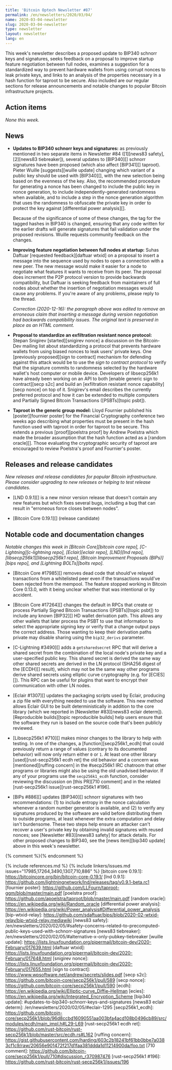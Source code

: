 ```yaml
---
title: 'Bitcoin Optech Newsletter #87'
permalink: /en/newsletters/2020/03/04/
name: 2020-03-04-newsletter
slug: 2020-03-04-newsletter
type: newsletter
layout: newsletter
lang: en
---
```

This week's newsletter describes a proposed update to BIP340 schnorr
keys and signatures, seeks feedback on a proposal to improve startup
feature negotiation between full nodes, examines a suggestion for a
standardized way to prevent hardware wallets from using corrupt nonces
to leak private keys, and links to an analysis of the properties necessary in a
hash function for taproot to be secure.  Also included are our
regular sections for release announcements and notable changes to
popular Bitcoin infrastructure projects.

## Action items

*None this week.*

## News

- **Updates to BIP340 schnorr keys and signatures:** as previously
  mentioned in two separate items in Newsletter #84 ([1][news83 safety], [2][news83 tiebreaker]),
  several updates to [BIP340][] schnorr signatures have been proposed
  (which also affect [BIP341][] taproot).  Pieter Wuille [suggests][wuille
  update] changing which variant of a public key should be used with
  [BIP340][], with the new selection being based on the evenness of the
  key.  Also, the recommended procedure for generating a nonce has been
  changed to include the public key in nonce generation, to include
  independently-generated randomness when available, and to include a step in the nonce
  generation algorithm that uses the randomness to obfuscate the private key
  in order to protect the key against [differential power analysis][].

    Because of the significance of some of these changes, the tag for
    the tagged hashes in BIP340 is changed, ensuring that any code
    written for the earlier drafts will generate signatures that fail
    validation under the proposed revisions.  Wuille requests community
    feedback on the changes.

- **Improving feature negotiation between full nodes at startup:** Suhas
  Daftuar [requested feedback][daftuar wtxid] on a proposal to insert a
  message into the sequence used by nodes to open a connection with a
  new peer.  The new message would make it easier for a node to
  negotiate what features it wants to receive from its peer.  <!-- A
  challenge here is that previous versions of Bitcoin Core would
  terminate a new connection if certain messages didn't appear in a
  particular order, and it's into this strict sequence that Daftuar
  wants to insert a new message.-->  The proposal does increment the P2P
  protocol version to provide backwards compatibility, but Daftuar is
  seeking feedback from maintainers of full nodes about whether the
  insertion of negotiation messages would cause any problems.  If you're
  aware of any problems, please reply to the thread.

    *Correction (2020-12-16): the paragraph above was edited to remove
    an erroneous claim that inserting a message during version
    negotiation had backwards compatibility issues.  The original text
    is preserved in place as an HTML comment.*

- **Proposal to standardize an exfiltration resistant nonce protocol:** Stepan
  Snigirev [started][snigirev nonce] a discussion on the Bitcoin-Dev
  mailing list about standardizing a protocol that prevents hardware
  wallets from using biased nonces to leak
  users' private keys.  One [previously proposed][sign to contract]
  mechanism for defending against this attack would be to use the *sign
  to contract protocol* to verify that the signature commits to
  randomness selected by the hardware wallet's host computer or mobile
  device.  Developers of libsecp256k1 have already been working on an
  API to both [enable generic sign to contract][secp s2c] and build an
  [exfiltration resistant nonce capability][secp nonce] on top of it.  Snigirev's
  email describes the currently preferred protocol and how it can be
  extended to multiple computers and Partially Signed Bitcoin
  Transactions ([PSBTs][topic psbt]).

- **Taproot in the generic group model:** Lloyd Fournier published his
  [poster][fournier poster] for the Financial Cryptography conference
  two weeks ago describing what properties must be present in the hash
  function used with taproot in order for taproot to be secure.  This
  extends a previous [proof][poelstra proof] by Andrew Poelstra which
  made the broader assumption that the hash function acted as a [random
  oracle][].  Those evaluating the cryptographic security of taproot are
  encouraged to review Poelstra's proof and Fournier's poster.

## Releases and release candidates

*New releases and release candidates for popular Bitcoin infrastructure.
Please consider upgrading to new releases or helping to test release
candidates.*

- [LND 0.9.1][] is a new minor version release that doesn't contain any
  new features but which fixes several bugs, including a bug that can
  result in "erroneous force closes between nodes".

- [Bitcoin Core 0.19.1][] (release candidate)

## Notable code and documentation changes

*Notable changes this week in [Bitcoin Core][bitcoin core repo],
[C-Lightning][c-lightning repo], [Eclair][eclair repo], [LND][lnd repo],
[libsecp256k1][libsecp256k1 repo], [Bitcoin Improvement Proposals
(BIPs)][bips repo], and [Lightning BOLTs][bolts repo].*

- [Bitcoin Core #17985][] removes dead code that should've relayed
  transactions from a whitelisted peer even if the transactions would've
  been rejected from the mempool.  The feature stopped working in
  Bitcoin Core 0.13.0, with it being unclear whether that was
  intentional or by accident.

- [Bitcoin Core #17264][] changes the default in RPCs that create or
  process Partially Signed Bitcoin Transactions ([PSBTs][topic psbt])
  to include any known [BIP32][] HD wallet derivation path.  This allows
  any other wallets that later process the PSBT to use that information
  to select the appropriate signing key or verify that a change output
  pays the correct address.  Those wanting to keep their derivation
  paths private may disable sharing using the `bip32_derivs`
  parameter.

- [C-Lightning #3490][] adds a `getsharedsecret` RPC that will derive a
  shared secret from the combination of the local node's private key and
  a user-specified public key.  This shared secret is derived the same
  way other shared secrets are derived in the LN protocol (SHA256 digest of the
  [ECDH][] result), which may not be the same way other programs derive
  shared secrets using elliptic curve cryptography (e.g. for [ECIES][]).
  This RPC can be useful for plugins that want to encrypt their
  communication with other LN nodes.

- [Eclair #1307][] updates the packaging scripts used by Eclair,
  producing a zip file with everything needed to use the software.  This
  new method allows Eclair GUI to be built deterministically in addition
  to the core library (which we reported in [Newsletter #83][news83
  eclair determ]).  [Reproducible builds][topic reproducible builds] help users ensure that the
  software they run is based on the source code that's been publicly
  reviewed.

- [Libsecp256k1 #710][] makes minor changes to the library to help with
  testing.  In one of the changes, a [function][secp256k1_ecdh] that
  could previously return a range of values (contrary to its documented
  behavior) will now only return either `0` or `1`.  At least one other
  library [used][rust-secp256k1 ecdh ret] the old behavior and a concern
  was [mentioned][ruffing concern] in the #secp256k1 IRC chatroom that
  other programs or libraries might also be using the old unadvised
  behavior.  If any of your programs use the `secp256k1_ecdh` function,
  consider reviewing the discussion on [this PR][710 comment] and in the
  related [rust-secp256k1 issue][rust-secp256k1 #196].

- [BIPs #886][] updates [BIP340][] schnorr signatures with two
  recommendations: (1) to include entropy in the nonce calculation
  whenever a random number generator is available, and (2) to verify any
  signatures produced by the software are valid before distributing them
  to outside programs, at least whenever the extra computation and delay
  isn't burdensome.  These two steps help ensure an attacker can't
  recover a user's private key by obtaining invalid signatures with
  reused nonces; see [Newsletter #83][news83 safety] for attack details.
  For other proposed changes to BIP340, see the [news item][bip340
  update] above in this week's newsletter.

{% comment %}<!-- BOLTs #714 merged but reverted -->{% endcomment %}

{% include references.md %}
{% include linkers/issues.md issues="17985,17264,3490,1307,710,886" %}
[bitcoin core 0.19.1]: https://bitcoincore.org/bin/bitcoin-core-0.19.1/
[lnd 0.9.1]: https://github.com/lightningnetwork/lnd/releases/tag/v0.9.1-beta.rc1
[fournier poster]: https://github.com/LLFourn/taproot-ggm/blob/master/main.pdf
[poelstra proof]: https://github.com/apoelstra/taproot/blob/master/main.pdf
[random oracle]: https://en.wikipedia.org/wiki/Random_oracle
[differential power analysis]: https://en.wikipedia.org/wiki/Power_analysis#Differential_power_analysis
[bip-wtxid-relay]: https://github.com/sdaftuar/bips/blob/2020-02-wtxid-relay/bip-wtxid-relay.mediawiki
[news83 safety]: /en/newsletters/2020/02/05/#safety-concerns-related-to-precomputed-public-keys-used-with-schnorr-signatures
[news83 tiebreaker]: /en/newsletters/2020/02/05/#alternative-x-only-pubkey-tiebreaker
[wuille update]: https://lists.linuxfoundation.org/pipermail/bitcoin-dev/2020-February/017639.html
[daftuar wtxid]: https://lists.linuxfoundation.org/pipermail/bitcoin-dev/2020-February/017648.html
[snigirev nonce]: https://lists.linuxfoundation.org/pipermail/bitcoin-dev/2020-February/017655.html
[sign to contract]: https://www.wpsoftware.net/andrew/secrets/slides.pdf
[secp s2c]: https://github.com/bitcoin-core/secp256k1/pull/589
[secp nonce]: https://github.com/bitcoin-core/secp256k1/pull/590
[ecdh]: https://en.wikipedia.org/wiki/Elliptic-curve_Diffie–Hellman
[ecies]: https://en.wikipedia.org/wiki/Integrated_Encryption_Scheme
[bip340 update]: #updates-to-bip340-schnorr-keys-and-signatures
[news83 eclair determ]: /en/newsletters/2020/02/05/#eclair-1295
[secp256k1_ecdh]: https://github.com/bitcoin-core/secp256k1/blob/96d8ccbd16090551aa003bfa4acd108b0496cb89/src/modules/ecdh/main_impl.h#L29-L69
[rust-secp256k1 ecdh ret]: https://github.com/rust-bitcoin/rust-secp256k1/blob/master/src/ecdh.rs#L162
[ruffing concern]: https://gist.githubusercontent.com/harding/603c2b18241bf61bb0bbe7a0383cf1c9/raw/20656e901472f217d1faa381ddda1d11214900da/foo.txt
[710 comment]: https://github.com/bitcoin-core/secp256k1/pull/710#discussion_r370987476
[rust-secp256k1 #196]: https://github.com/rust-bitcoin/rust-secp256k1/issues/196
